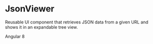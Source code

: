 # JsonViewer
Reusable UI component that retrieves JSON data from a given URL and shows it in an expandable tree view.

Angular 8